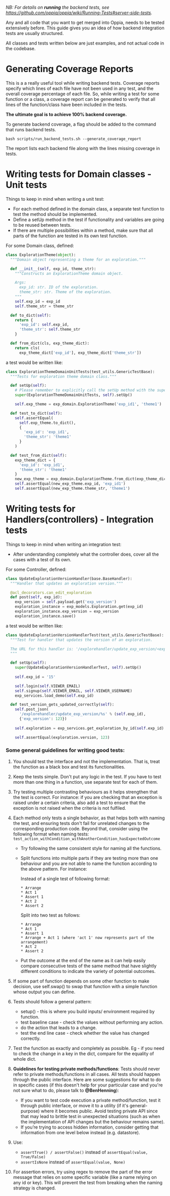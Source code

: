 _NB: For details on **running** the backend tests, see https://github.com/oppia/oppia/wiki/Running-Tests#server-side-tests._

Any and all code that you want to get merged into Oppia, needs to be tested extensively before. This guide gives you an idea of how backend integration tests are usually structured.

All classes and tests written below are just examples, and not actual code in the codebase.

# Generating Coverage Reports

This is a a really useful tool while writing backend tests. Coverage reports specify which lines of each file have not been used in any test, and the overall coverage percentage of each file. So, while writing a test for some function or a class, a coverage report can be generated to verify that all lines of the function/class have been included in the tests.

**The ultimate goal is to achieve 100% backend coverage.**

To generate backend coverage, a flag should be added to the command that runs backend tests.

`bash scripts/run_backend_tests.sh --generate_coverage_report`

The report lists each backend file along with the lines missing coverage in tests.

# Writing tests for Domain classes - Unit tests

Things to keep in mind when writing a unit test:

* For each method defined in the domain class, a separate test function to test the method should be implemented.
* Define a setUp method in the test if functionality and variables are going to be reused between tests.
* If there are multiple possibilities within a method, make sure that all parts of the function are tested in its own test function.

For some Domain class, defined:

```python
class ExplorationTheme(object):
  """Domain object representing a theme for an exploration."""

  def __init__(self, exp_id, theme_str):
    """Constructs an ExplorationTheme domain object.

    Args:
      exp_id: str. ID of the exploration.
      theme_str: str. Theme of the exploration.
    """
    self.exp_id = exp_id
    self.theme_str = theme_str

  def to_dict(self):
    return {
      'exp_id': self.exp_id,
      'theme_str': self.theme_str
    }

  def from_dict(cls, exp_theme_dict):
    return cls(
      exp_theme_dict['exp_id'], exp_theme_dict['theme_str'])
```

a test would be written like:

```python
class ExplorationThemeDomainUnitTests(test_utils.GenericTestBase):
  """Tests for exploration theme domain class."""

  def setUp(self):
    # Please remember to explicitly call the setUp method with the super class.  
    super(ExplorationThemeDomainUnitTests, self).setUp()

    self.exp_theme = exp_domain.ExplorationTheme('exp_id1', 'theme1')

  def test_to_dict(self):
    self.assertEqual(
      self.exp_theme.to_dict(),
      {
        'exp_id': 'exp_id1',
        'theme_str': 'theme1'
      }
    )

  def test_from_dict(self):
    exp_theme_dict = {
      'exp_id': 'exp_id1',
      'theme_str': 'theme1'
    }
    new_exp_theme = exp_domain.ExplorationTheme.from_dict(exp_theme_dict)
    self.assertEqual(new_exp_theme.exp_id, 'exp_id1')
    self.assertEqual(new_exp_theme.theme_str, 'theme1')
```


# Writing tests for Handlers(controllers) - Integration tests

Things to keep in mind when writing an integration test:

* After understanding completely what the controller does, cover all the cases with a test of its own.

For some Controller, defined:

```python
class UpdateExplorationVersionHandler(base.BaseHandler):
  """Handler that updates an exploration version."""

  @acl_decorators.can_edit_exploration
  def post(self, exp_id):
    exp_version = self.payload.get('exp_version')
    exploration_instance = exp_models.Exploration.get(exp_id)
    exploration_instance.exp_version = exp_version
    exploration_instance.save()
```

a test would be written like:

```python
class UpdateExplorationVersionHandlerTest(test_utils.GenericTestBase):
  """Test for handler that updates the version of an exploration.

  The URL for this handler is: '/explorehandler/update_exp_version/<exploration_id>'
  """

  def setUp(self):
    super(UpdateExplorationVersionHandlerTest, self).setUp()
    
    self.exp_id = '15'

    self.login(self.VIEWER_EMAIL)
    self.signup(self.VIEWER_EMAIL, self.VIEWER_USERNAME)
    exp_services.load_demo(self.exp_id)

  def test_version_gets_updated_correctly(self):
    self.post_json(
      '/explorehandler/update_exp_version/%s' % (self.exp_id),
      {'exp_version': 123})
      
    self.exploration = exp_services.get_exploration_by_id(self.exp_id)

    self.assertEqual(exploration.version, 123)
```

### Some general guidelines for writing good tests:
1. You should test the interface and not the implementation. That is, treat the function as a black box and test its functionalities.
2. Keep the tests simple. Don't put any logic in the test. If you have to test more than one thing in a function, use separate test for each of them.
3. Try testing multiple contrasting behaviours as it helps strengthen that the test is correct.
For instance: if you are checking that an exception is raised under a certain criteria, also add a test to ensure that the exception is not raised when the criteria is not fulfiled.
4. Each method only tests a single behavior, as that helps both with naming the test, and ensuring tests don't fail for unrelated changes to the corresponding production code. Beyond that, consider using the following format when naming tests: 
    `test_action_withCondition_withAnotherCondition_hasExpectedOutcome`

   * Try following the same consistent style for naming all the functions.
   * Split functions into multiple parts if they are testing more than one behaviour and you are not able to name the function according to the above pattern. For instance:

     Instead of a single test of following format:
     ```
     * Arrange
     * Act 1
     * Assert 1
     * Act 2
     * Assert 2
     ```
     Split into two test as follows:
     ```
     * Arrange
     * Act 1
     * Assert 1
     * Arrange + Act 1 (where 'act 1' now represents part of the arrangement)
     * Act 2
     * Assert 2
     ```
   * Put the outcome at the end of the name as it can help easily compare consecutive tests of the same method that have slightly different conditions to indicate the variety of potential outcomes.
5. If some part of function depends on some other function to make decision, use self.swap() to swap that function with a simple function whose output you can define.
6. Tests should follow a general pattern:
   * setup() - this is where you build inputs/ environment required by function.
   * test baseline case - check the values without performing any action.
   * do the action that leads to a change.
   * test the end line case - check whether the value has changed correctly.
7. Test the function as exactly and completely as possible. Eg - if you need to check the change in a key in the dict, compare for the equality of whole dict.
8. **Guidelines for testing private methods/functions**: Tests should never refer to private methods/functions in all cases. All tests should happen through the public interface. Here are some suggestions for what to do in specific cases (if this doesn't help for your particular case and you're not sure what to do, please talk to **@BenHenning**):
   * If you want to test code execution a private method/function, test it through public interface, or move it to a utility (if it's general-purpose) where it becomes public. Avoid testing private API since that may lead to brittle test in unexpected situations (such as when the implementation of API changes but the behaviour remains same).
   * If you’re trying to access hidden information, consider getting that information from one level below instead (e.g. datastore).
9. Use:
   * `assertTrue() / assertFalse()` instead of `assertEqual(value, True/False)`
   * `assertIsNone` instead of `assertEqual(value, None)`
10. For assertion errors, try using regex to remove the part of the error message that relies on some specific variable (like a name relying on any id or key). This will prevent the test from breaking when the naming strategy is changed.


    
